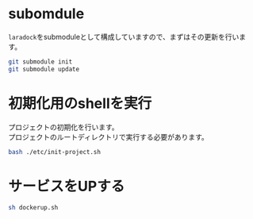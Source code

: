 # subomdule

`laradock`をsubmoduleとして構成していますので、まずはその更新を行います。

```sh
git submodule init
git submodule update
```

# 初期化用のshellを実行

プロジェクトの初期化を行います。  
プロジェクトのルートディレクトリで実行する必要があります。


```sh
bash ./etc/init-project.sh
```

# サービスをUPする

```sh
sh dockerup.sh
```
